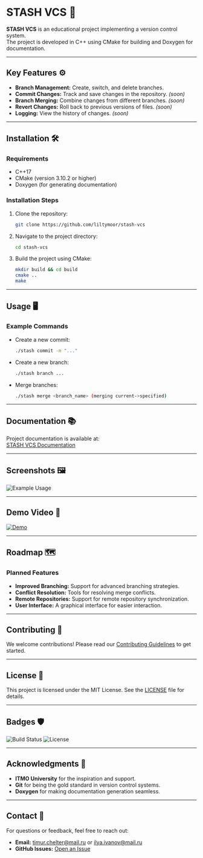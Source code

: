 # STASH VCS 🚀

**STASH VCS** is an educational project implementing a version control system.  
The project is developed in C++ using CMake for building and Doxygen for documentation.

---

## Key Features ⚙️

- **Branch Management:** Create, switch, and delete branches.
- **Commit Changes:** Track and save changes in the repository. *(soon)*
- **Branch Merging:** Combine changes from different branches. *(soon)*
- **Revert Changes:** Roll back to previous versions of files. *(soon)*
- **Logging:** View the history of changes. *(soon)*

---

## Installation 🛠️

### Requirements
- C++17
- CMake (version 3.10.2 or higher)
- Doxygen (for generating documentation)

### Installation Steps
1. Clone the repository:
   ```bash
   git clone https://github.com/liltymoor/stash-vcs
2. Navigate to the project directory:
   ```bash
   cd stash-vcs
   ```
3. Build the project using CMake:
   ```bash
   mkdir build && cd build
   cmake ..
   make
   ```

---

## Usage 🖥️

### Example Commands
- Create a new commit:
  ```bash
  ./stash commit -m "..."
  ```
- Create a new branch:
  ```bash
  ./stash branch ...
  ```
- Merge branches:
  ```bash
  ./stash merge <branch_name> (merging current->specified)
  ```

---

## Documentation 📚

Project documentation is available at:  
[STASH VCS Documentation](https://liltymoor.github.io/stash-vcs/)

---

## Screenshots 🖼️

![Example Usage](https://via.placeholder.com/600x400)

---

## Demo Video 🎥

[![Demo](https://via.placeholder.com/600x400)](https://youtu.be/your-video-link)

---

## Roadmap 🗺️

### Planned Features
- **Improved Branching:** Support for advanced branching strategies.
- **Conflict Resolution:** Tools for resolving merge conflicts.
- **Remote Repositories:** Support for remote repository synchronization.
- **User Interface:** A graphical interface for easier interaction.

---

## Contributing 🤝

We welcome contributions! Please read our [Contributing Guidelines](CONTRIBUTING.md) to get started.

---

## License 📜

This project is licensed under the MIT License. See the [LICENSE](LICENSE) file for details.

---

## Badges 🛡️

![Build Status](https://github.com/liltymoor/stash-vcs/actions/workflows/build.yml/badge.svg)
![License](https://img.shields.io/badge/License-MIT-blue.svg)

---

## Acknowledgments 🙏

- **ITMO University** for the inspiration and support.
- **Git** for being the gold standard in version control systems.
- **Doxygen** for making documentation generation seamless.

---

## Contact 📧

For questions or feedback, feel free to reach out:  
- **Email:** timur.chelter@mail.ru or ilya.ivanov@mail.ru
- **GitHub Issues:** [Open an Issue](https://github.com/liltymoor/stash-vcs/issues)

